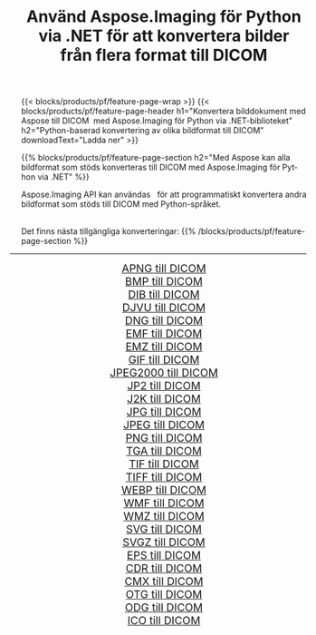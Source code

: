 ﻿---
title: Använd Aspose.Imaging för Python via .NET för att konvertera bilder från flera format till DICOM 
weight: 3920
url: /sv/python-net/conversion/to/dicom 
lang: sv
langdirlevel: 2
locales: zh-hans,ja,it,ru,de,es,fr,nl,id,lt,pl,pt,vi,tr,ko,zh-hant,ar,hi,th,sv,cs,uk,he
description: Du kan använda Aspose.Imaging för Python via .NET-biblioteket för att konvertera från en mängd olika format till DICOM
---

{{< blocks/products/pf/feature-page-wrap >}}
{{< blocks/products/pf/feature-page-header h1="Konvertera bilddokument med Aspose till DICOM  med Aspose.Imaging för Python via .NET-biblioteket" h2="Python-baserad konvertering av olika bildformat till DICOM" downloadText="Ladda ner" >}}


{{% blocks/products/pf/feature-page-section  h2="Med Aspose kan alla bildformat som stöds konverteras till DICOM med Aspose.Imaging för Python via .NET" %}}
<p align=justify>Aspose.Imaging API kan användas   för att programmatiskt konvertera andra bildformat som stöds till DICOM med Python-språket.</p>
<br/>
Det finns nästa tillgängliga konverteringar:
{{% /blocks/products/pf/feature-page-section %}}
<div class="container-fluid productfamilypage bg-gray">
    <div class="convertypes bg-gray agp-content section">
        <div class="container">
		<hr style="margin-left:-20px;"/>
		<div class="row other-converters" style="gap: 10px;font-size: 19px;text-align:center;">
		    <div class='col-md-2 other-converter remove-lp remove-rp'><a href="/imaging/sv/python-net/conversion/apng-to-dicom" style="padding:15px;">APNG till DICOM</a></div>
<div class='col-md-2 other-converter remove-lp remove-rp'><a href="/imaging/sv/python-net/conversion/bmp-to-dicom" style="padding:15px;">BMP till DICOM</a></div>
<div class='col-md-2 other-converter remove-lp remove-rp'><a href="/imaging/sv/python-net/conversion/dib-to-dicom" style="padding:15px;">DIB till DICOM</a></div>
<div class='col-md-2 other-converter remove-lp remove-rp'><a href="/imaging/sv/python-net/conversion/djvu-to-dicom" style="padding:15px;">DJVU till DICOM</a></div>
<div class='col-md-2 other-converter remove-lp remove-rp'><a href="/imaging/sv/python-net/conversion/dng-to-dicom" style="padding:15px;">DNG till DICOM</a></div>
<div class='col-md-2 other-converter remove-lp remove-rp'><a href="/imaging/sv/python-net/conversion/emf-to-dicom" style="padding:15px;">EMF till DICOM</a></div>
<div class='col-md-2 other-converter remove-lp remove-rp'><a href="/imaging/sv/python-net/conversion/emz-to-dicom" style="padding:15px;">EMZ till DICOM</a></div>
<div class='col-md-2 other-converter remove-lp remove-rp'><a href="/imaging/sv/python-net/conversion/gif-to-dicom" style="padding:15px;">GIF till DICOM</a></div>
<div class='col-md-2 other-converter remove-lp remove-rp'><a href="/imaging/sv/python-net/conversion/jpeg2000-to-dicom" style="padding:15px;">JPEG2000 till DICOM</a></div>
<div class='col-md-2 other-converter remove-lp remove-rp'><a href="/imaging/sv/python-net/conversion/jp2-to-dicom" style="padding:15px;">JP2 till DICOM</a></div>
<div class='col-md-2 other-converter remove-lp remove-rp'><a href="/imaging/sv/python-net/conversion/j2k-to-dicom" style="padding:15px;">J2K till DICOM</a></div>
<div class='col-md-2 other-converter remove-lp remove-rp'><a href="/imaging/sv/python-net/conversion/jpg-to-dicom" style="padding:15px;">JPG till DICOM</a></div>
<div class='col-md-2 other-converter remove-lp remove-rp'><a href="/imaging/sv/python-net/conversion/jpeg-to-dicom" style="padding:15px;">JPEG till DICOM</a></div>
<div class='col-md-2 other-converter remove-lp remove-rp'><a href="/imaging/sv/python-net/conversion/png-to-dicom" style="padding:15px;">PNG till DICOM</a></div>
<div class='col-md-2 other-converter remove-lp remove-rp'><a href="/imaging/sv/python-net/conversion/tga-to-dicom" style="padding:15px;">TGA till DICOM</a></div>
<div class='col-md-2 other-converter remove-lp remove-rp'><a href="/imaging/sv/python-net/conversion/tif-to-dicom" style="padding:15px;">TIF till DICOM</a></div>
<div class='col-md-2 other-converter remove-lp remove-rp'><a href="/imaging/sv/python-net/conversion/tiff-to-dicom" style="padding:15px;">TIFF till DICOM</a></div>
<div class='col-md-2 other-converter remove-lp remove-rp'><a href="/imaging/sv/python-net/conversion/webp-to-dicom" style="padding:15px;">WEBP till DICOM</a></div>
<div class='col-md-2 other-converter remove-lp remove-rp'><a href="/imaging/sv/python-net/conversion/wmf-to-dicom" style="padding:15px;">WMF till DICOM</a></div>
<div class='col-md-2 other-converter remove-lp remove-rp'><a href="/imaging/sv/python-net/conversion/wmz-to-dicom" style="padding:15px;">WMZ till DICOM</a></div>
<div class='col-md-2 other-converter remove-lp remove-rp'><a href="/imaging/sv/python-net/conversion/svg-to-dicom" style="padding:15px;">SVG till DICOM</a></div>
<div class='col-md-2 other-converter remove-lp remove-rp'><a href="/imaging/sv/python-net/conversion/svgz-to-dicom" style="padding:15px;">SVGZ till DICOM</a></div>
<div class='col-md-2 other-converter remove-lp remove-rp'><a href="/imaging/sv/python-net/conversion/eps-to-dicom" style="padding:15px;">EPS till DICOM</a></div>
<div class='col-md-2 other-converter remove-lp remove-rp'><a href="/imaging/sv/python-net/conversion/cdr-to-dicom" style="padding:15px;">CDR till DICOM</a></div>
<div class='col-md-2 other-converter remove-lp remove-rp'><a href="/imaging/sv/python-net/conversion/cmx-to-dicom" style="padding:15px;">CMX till DICOM</a></div>
<div class='col-md-2 other-converter remove-lp remove-rp'><a href="/imaging/sv/python-net/conversion/otg-to-dicom" style="padding:15px;">OTG till DICOM</a></div>
<div class='col-md-2 other-converter remove-lp remove-rp'><a href="/imaging/sv/python-net/conversion/odg-to-dicom" style="padding:15px;">ODG till DICOM</a></div>
<div class='col-md-2 other-converter remove-lp remove-rp'><a href="/imaging/sv/python-net/conversion/ico-to-dicom" style="padding:15px;">ICO till DICOM</a></div>
                </div>
        </div>
    </div>
</div>
<br/>


